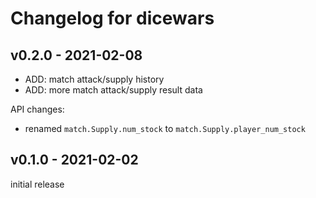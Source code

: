 # Changelog for dicewars #

## v0.2.0 - 2021-02-08 ##

* ADD: match attack/supply history
* ADD: more match attack/supply result data

API changes:

* renamed `match.Supply.num_stock` to `match.Supply.player_num_stock`

## v0.1.0 - 2021-02-02 ##

initial release
